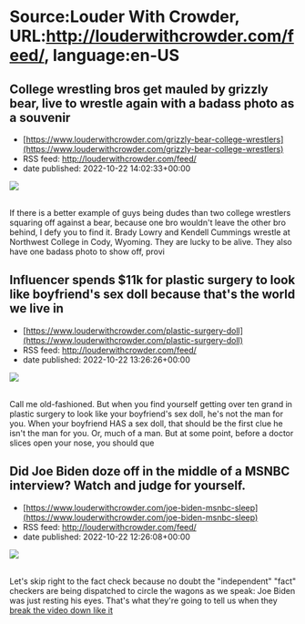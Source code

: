 # Source:Louder With Crowder, URL:http://louderwithcrowder.com/feed/, language:en-US

## College wrestling bros get mauled by grizzly bear, live to wrestle again with a badass photo as a souvenir
 - [https://www.louderwithcrowder.com/grizzly-bear-college-wrestlers](https://www.louderwithcrowder.com/grizzly-bear-college-wrestlers)
 - RSS feed: http://louderwithcrowder.com/feed/
 - date published: 2022-10-22 14:02:33+00:00

<img src="https://www.louderwithcrowder.com/media-library/image.png?id=31990677&amp;width=1200&amp;height=800&amp;coordinates=24%2C0%2C0%2C0" /><br /><br /><p>
	If there is a better example of guys being dudes than two college wrestlers squaring off against a bear, because one bro wouldn't leave the other bro behind, I defy you to find it. Brady Lowry and Kendell Cummings wrestle at Northwest College in Cody, Wyoming. They are lucky to be alive. They also have one badass photo to show off, provi

## Influencer spends $11k for plastic surgery to look like boyfriend's sex doll because that's the world we live in
 - [https://www.louderwithcrowder.com/plastic-surgery-doll](https://www.louderwithcrowder.com/plastic-surgery-doll)
 - RSS feed: http://louderwithcrowder.com/feed/
 - date published: 2022-10-22 13:26:26+00:00

<img src="https://www.louderwithcrowder.com/media-library/image.png?id=31990634&amp;width=1200&amp;height=800&amp;coordinates=0%2C0%2C24%2C0" /><br /><br /><p>Call me old-fashioned. But when you find yourself getting over ten grand in plastic surgery to look like your boyfriend's sex doll, he's not the man for you. When your boyfriend HAS a sex doll, that should be the first clue he isn't the man for you. Or, much of a man. But at some point, before a doctor slices open your nose, you should que

## Did Joe Biden doze off in the middle of a MSNBC interview? Watch and judge for yourself.
 - [https://www.louderwithcrowder.com/joe-biden-msnbc-sleep](https://www.louderwithcrowder.com/joe-biden-msnbc-sleep)
 - RSS feed: http://louderwithcrowder.com/feed/
 - date published: 2022-10-22 12:26:08+00:00

<img src="https://www.louderwithcrowder.com/media-library/image.png?id=31990537&amp;width=1245&amp;height=700&amp;coordinates=0%2C81%2C0%2C39" /><br /><br /><p>Let's skip right to the fact check because no doubt the "independent" "fact" checkers are being dispatched to circle the wagons as we speak: Joe Biden was just resting his eyes. That's what they're going to tell us when they <a href="https://www.louderwithcrowder.com/butts-been-wiped-biden-cnn" target="_blank">break the video down like it


